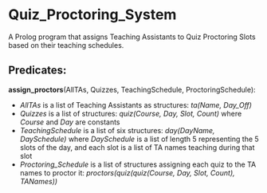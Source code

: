 # Quiz_Proctoring_System
A Prolog program that assigns Teaching Assistants to Quiz Proctoring Slots based on their teaching schedules.
## Predicates:
  **assign_proctors**(AllTAs, Quizzes, TeachingSchedule, ProctoringSchedule):
  - _AllTAs_ is a list of Teaching Assistants as structures: _ta(Name, Day_Off)_
  - _Quizzes_ is a list of structures: _quiz(Course, Day, Slot, Count)_ where _Course_ and _Day_ are constants
  - _TeachingSchedule_ is a list of six structures: _day(DayName, DaySchedule)_ where _DaySchedule_ is a list of length 5 representing the 5 slots of the day, and each slot is a list of TA names teaching during that slot
  - _Proctoring_Schedule_ is a list of structures assigning each quiz to the TA names to proctor it: _proctors(quiz(quiz(Course, Day, Slot, Count), TANames))_
  
 
